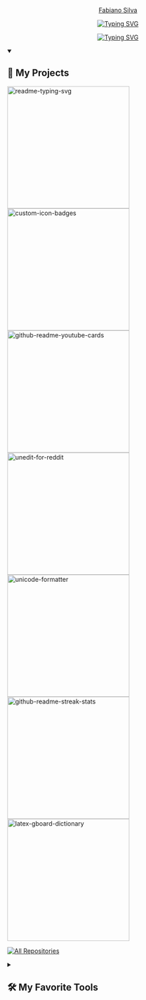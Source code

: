 <p align="center">
  <a href="https://github.com/FabiSansi">Fabiano Silva</a>
</p>

<p align="center">
  <a href="https://git.io/typing-svg"><img src="https://readme-typing-svg.demolab.com?font=Fira+Code&pause=1&color=F75C7E&center=true&multiline=true&width=435&lines=Certified+Data+Analyst" alt="Typing SVG" /></a>
</p>
<p align="center">
  <a href="https://git.io/typing-svg"><img src="https://readme-typing-svg.demolab.com?font=Fira+Code&pause=1&color=F75C7E&center=true&multiline=true&width=435&lines=SQL+%E2%80%A2+Power+BI+%E2%80%A2+Python" alt="Typing SVG" /></a>
</p>

<details open> 
  <summary><h2>📘 My Projects</h2></summary>
  <p align="left">
    <a href="https://drive.google.com/file/d/1_xn2XnIaHpy335bYcehrNTfeTyUisIsy/view?usp=sharing"><img width="278" src="https://denvercoder1-github-readme-stats.vercel.app/api/pin/?username=FabiSansi&repo=Brazilian_ecommerce&theme=react&bg_color=1F222E&title_color=F85D7F&hide_border=true&icon_color=F8D866&show_icons=false&show_description=false%22%20alt=%22latex-gboard-dictionary" alt="readme-typing-svg"></a>
    <a href="https://drive.google.com/file/d/1Xw1942F2ptunQciBaRY4ZbLP9p3T2qQZ/view?usp=sharing"><img width="278" src="https://denvercoder1-github-readme-stats.vercel.app/api/pin?username=FabiSansi&repo=newYork_subway_dashboard&theme=react&bg_color=1F222E&title_color=F85D7F&hide_border=true&icon_color=F8D866&show_icons=false" alt="custom-icon-badges"></a>
    <a href="https://drive.google.com/file/d/1GL02qMC6G6-pCePtz5a5_V5VF_-btM1z/view?usp=sharing"><img width="278" src="https://denvercoder1-github-readme-stats.vercel.app/api/pin/?username=FabiSansi&repo=Human-Resources&theme=react&bg_color=1F222E&title_color=F85D7F&hide_border=true&icon_color=F8D866&show_icons=false" alt="github-readme-youtube-cards"></a>
    <a href="https://drive.google.com/file/d/1QGnqwJuHQvH7O6ugPYO6OTb25BdfC1IU/view?usp=sharing"><img width="278" src="https://denvercoder1-github-readme-stats.vercel.app/api/pin/?username=FabiSansi&repo=Call_Center_Dashboard&theme=react&bg_color=1F222E&title_color=F85D7F&hide_border=true&icon_color=F8D866&show_icons=false" alt="unedit-for-reddit"></a>
    <a href="https://drive.google.com/file/d/1Be01hlaC5bJZ3ZzZacluZutPwTTvnJU-/view?usp=sharing"><img width="278" src="https://denvercoder1-github-readme-stats.vercel.app/api/pin/?username=FabiSansi&repo=Liquor_dashboard&theme=react&bg_color=1F222E&title_color=F85D7F&hide_border=true&icon_color=F8D866" alt="unicode-formatter"></a>
     <a href="https://drive.google.com/file/d/1bL5bKeQ-IlzYdONTOlcdDtcrtclxLhEQ/view?usp=sharing"><img width="278" src="https://denvercoder1-github-readme-stats.vercel.app/api/pin/?username=FabiSansi&repo=Spotfy-Dashboard&theme=react&bg_color=1F222E&title_color=F85D7F&hide_border=true&icon_color=F8D866&show_icons=false" alt="github-readme-streak-stats"></a>
    <a href="https://drive.google.com/file/d/1qWaCN06B_Juu8zeZxUy7ED356Lh5IMjA/view?usp=sharing"><img width="278" src="https://denvercoder1-github-readme-stats.vercel.app/api/pin/?username=FabiSansi&repo=rotten_tomatoes_dashboard&theme=react&bg_color=1F222E&title_color=F85D7F&hide_border=true&icon_color=F8D866&show_icons=false&show_description=true" alt="latex-gboard-dictionary"></a>
  </p>

  <a href="https://github.com/FabiSansi?tab=repositories"><img alt="All Repositories" title="All Repositories" src="https://custom-icon-badges.demolab.com/badge/-Click%20Here%20For%20All%20My%20Repos-1F222E?style=for-the-badge&logoColor=white&logo=repo"/></a>
</details>

<details> 
  <summary><h2>🛠️ My Favorite Tools</h2></summary>
  <!-- Some badges are from https://github.com/Ileriayo/markdown-badges -->

  <h3>👨‍💻 Programming and Markup Languages</h3>

  <p>
      <a href="https://github.com/search?q=user%3ADenverCoder1+language%3Acss"><img alt="CSS" src="https://img.shields.io/badge/CSS-1572B6.svg?logo=css3&logoColor=white"></a>
      <a href="https://github.com/search?q=user%3ADenverCoder1+language%3Ahtml"><img alt="HTML" src="https://img.shields.io/badge/HTML-E34F26.svg?logo=html5&logoColor=white"></a>
      <a href="https://github.com/search?q=user%3ADenverCoder1+language%3Apython"><img alt="Python" src="https://img.shields.io/badge/Python-14354C.svg?logo=python&logoColor=white"></a>
      <a href="https://github.com/search?q=user%3ADenverCoder1+language%3Ar"><img alt="R" src="https://img.shields.io/badge/R-276DC3.svg?logo=r&logoColor=white"></a>
      <a href="https://github.com/search?q=user%3ADenverCoder1+language%3Arst"><img alt="Restructured Text" src="https://img.shields.io/badge/Restructured Text-3a4148.svg?logo=readthedocs&logoColor=white"></a>
      <a href="https://github.com/search?q=user%3ADenverCoder1+language%3Asql"><img alt="SQL" src="https://custom-icon-badges.demolab.com/badge/SQL-025E8C.svg?logo=database&logoColor=white"></a>
  </p>

  <h3>🗄️ Databases and Cloud Hosting</h3>

  <p>
      <a href="#"><img alt="GitHub Pages" src="https://img.shields.io/badge/GitHub%20Pages-327FC7.svg?logo=github&logoColor=white"></a>
      <a href="#"><img alt="MySQL" src="https://img.shields.io/badge/MySQL-00f.svg?logo=mysql&logoColor=white"></a>
      <a href="#"><img alt="Notion" src="https://img.shields.io/badge/Notion-010101.svg?logo=notion&logoColor=white"></a>
  </p>

  <h3>💻 Software and Tools</h3>

  <p>
      <a href="#"><img alt="Discord" src="https://img.shields.io/badge/-Discord-5865F2.svg?logo=discord&logoColor=white"></a>
      <a href="#"><img alt="Git" src="https://img.shields.io/badge/Git-F05033.svg?logo=git&logoColor=white"></a>
      <a href="#"><img alt="GitHub Desktop" src="https://img.shields.io/badge/GitHub%20Desktop-8034A9.svg?logo=github&logoColor=white"></a>
      <a href="#"><img alt="Google Sheets" src="https://img.shields.io/badge/Sheets-34A853.svg?logo=google%20sheets&logoColor=white"></a>
      <a href="#"><img alt="Jupyter" src="https://img.shields.io/badge/Jupyter-F37626.svg?logo=Jupyter&logoColor=white"></a>
      <a href="#"><img alt="SonarLint" src="https://img.shields.io/badge/-SonarLint-CB2029?logo=sonarlint&logoColor=white"></a>
      <a href="#"><img alt="Stack Overflow" src="https://img.shields.io/badge/-Stack%20Overflow-FE7A16?logo=stack-overflow&logoColor=white"></a>
      <a href="#"><img alt="Visual Studio Code" src="https://img.shields.io/badge/Visual%20Studio%20Code-0078d7.svg?logo=visual-studio-code&logoColor=white"></a>
  </p>
